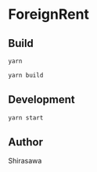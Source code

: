 # ForeignRent

## Build

```bash
yarn

yarn build
```

## Development

```bash
yarn start
```

## Author

Shirasawa

